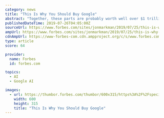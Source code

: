```yaml
---
category: news
title: "This Is Why You Should Buy Google"
abstract: "Together, these parts are probably worth well over $1 trillion. This subsidiary has its roots in DeepMind Technologies, a British AI startup that was making progress teaching computers the quirks of human short-term memory. In 2014, Alphabet acquired the ..."
publishedDateTime: 2019-07-26T04:05:00Z
sourceUrl: https://www.forbes.com/sites/jonmarkman/2019/07/25/this-is-why-you-should-buy-google/
ampUrl: https://www.forbes.com/sites/jonmarkman/2019/07/25/this-is-why-you-should-buy-google/amp/
cdnAmpUrl: https://www-forbes-com.cdn.ampproject.org/c/s/www.forbes.com/sites/jonmarkman/2019/07/25/this-is-why-you-should-buy-google/amp/
type: article
score: 64

provider:
  name: Forbes
  id: forbes.com

topics:
  - AI
  - Google AI

images:
  - url: https://thumbor.forbes.com/thumbor/600x315/https%3A%2F%2Fspecials-images.forbesimg.com%2Fdam%2Fimageserve%2F1163973538%2F960x0.jpg%3Ffit%3Dscale
    width: 600
    height: 315
    title: "This Is Why You Should Buy Google"
---
```

